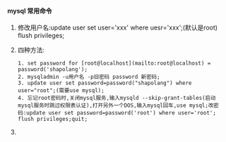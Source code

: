 #### mysql 常用命令

 1. 修改用户名:update user set user='xxx' where uesr='xxx';(默认是root) flush privileges;

 2. 四种方法:

     	1. set password for [root@localhost](mailto:root@localhost) = password('shapolang');
     	2. mysqladmin -u用户名 -p旧密码 password 新密码;
     	3. update user set password=password("shapolang") where user="root";(需要use mysql);
     	4. 忘记root密码时,关闭mysql服务,输入mysqld --skip-grant-tables(启动mysql服务时跳过权限表认证),打开另外一个DOS,输入mysql回车,use mysql;改密码:update user set password=password('root') where user='root'; flush privileges;quit;

    

 3. 

    